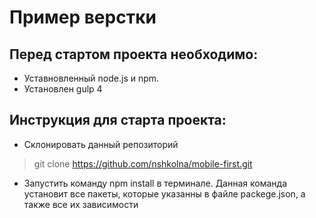 # Пример верстки

## Перед стартом проекта необходимо:

* Уставновленный node.js и npm.
* Установлен gulp 4 

## Инструкция для старта проекта:
* Склонировать данный репозиторий
> git clone https://github.com/nshkolna/mobile-first.git 

* Запустить команду npm install в терминале. Данная команда установит все пакеты, которые указанны в файле 
packege.json, а также все их зависимости
